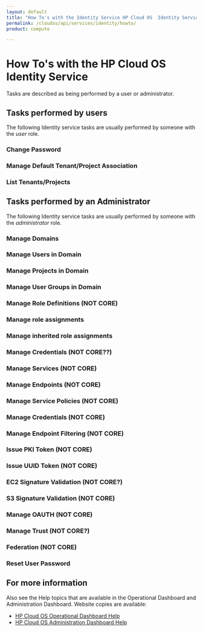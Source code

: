 ```yaml
---
layout: default
title: "How To's with the Identity Service HP Cloud OS  Identity Service"
permalink: /cloudos/api/services/identity/howto/
product: compute

---
```

# How To's with the HP Cloud OS Identity Service #

<!-- Taken from http://wiki.hpcloud.net/display/core/Core+Edition+Use+cases#CoreEditionUsecases-OverCloud -->

Tasks are described as being performed by a user or administrator.

## Tasks performed by users ##

The following Identity service tasks are usually performed by someone with the *user* role.

### Change Password 
### Manage Default Tenant/Project Association
### List Tenants/Projects

## Tasks performed by an Administrator ##

The following Identity service tasks are usually performed by someone with the *administrator* role.


### Manage Domains 
### Manage Users in Domain 
### Manage Projects in Domain 
### Manage User Groups in Domain
### Manage Role Definitions (NOT CORE)
### Manage role assignments
### Manage inherited role assignments
### Manage Credentials (NOT CORE??)
### Manage Services (NOT CORE)
### Manage Endpoints (NOT CORE)
### Manage Service Policies (NOT CORE)
### Manage Credentials  (NOT CORE)
### Manage Endpoint Filtering (NOT CORE)
### Issue PKI Token (NOT CORE)
### Issue UUID Token (NOT CORE)
### EC2 Signature Validation (NOT CORE?)
### S3 Signature Validation (NOT CORE)
### Manage OAUTH (NOT CORE)
### Manage Trust (NOT CORE?)
### Federation (NOT CORE)
### Reset User Password

## For more information ##

Also see the Help topics that are available in the Operational Dashboard and Administration Dashboard.  Website copies are available:

* [HP Cloud OS Operational Dashboard Help](/cloudos/manage/operational-dashboard/)
* [HP Cloud OS Administration Dashboard Help](/cloudos/manage/administration-dashboard/)